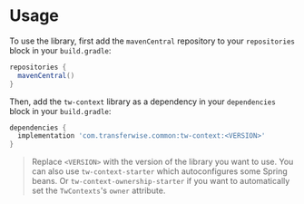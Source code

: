 # Usage

To use the library, first add the `mavenCentral` repository to your `repositories` block in your `build.gradle`:
```groovy
repositories {
  mavenCentral()
}
```
Then, add the `tw-context` library as a dependency in your `dependencies` block in your `build.gradle`:
```groovy
dependencies {
  implementation 'com.transferwise.common:tw-context:<VERSION>'
}
```
> Replace `<VERSION>` with the version of the library you want to use.
> You can also use `tw-context-starter` which autoconfigures some Spring beans. Or `tw-context-ownership-starter`  if you want to automatically set the `TwContexts`'s `owner` attribute.